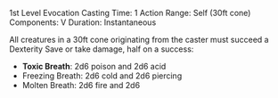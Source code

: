 1st Level Evocation
Casting Time: 1 Action
Range: Self (30ft cone)
Components: V
Duration: Instantaneous

All creatures in a 30ft cone originating from the caster must succeed a Dexterity Save or take damage, half on a success:

- **Toxic Breath**: 2d6 poison and 2d6 acid
- Freezing Breath: 2d6 cold and 2d6 piercing
- Molten Breath: 2d6 fire and 2d6 